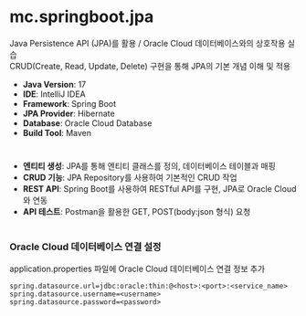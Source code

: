 # mc.springboot.jpa

Java Persistence API (JPA)를 활용 / Oracle Cloud 데이터베이스와의 상호작용 실습<br/>
CRUD(Create, Read, Update, Delete) 구현을 통해 JPA의 기본 개념 이해 및 적용<br/>

-   **Java Version**: 17
-   **IDE**: IntelliJ IDEA
-   **Framework**: Spring Boot
-   **JPA Provider**: Hibernate
-   **Database**: Oracle Cloud Database
-   **Build Tool**: Maven

#

-   **엔티티 생성**: JPA를 통해 엔티티 클래스를 정의, 데이터베이스 테이블과 매핑
-   **CRUD 기능**: JPA Repository를 사용하여 기본적인 CRUD 작업
-   **REST API**: Spring Boot를 사용하여 RESTful API를 구현, JPA로 Oracle Cloud와 연동
-   **API 테스트**: Postman을 활용한 GET, POST(body:json 형식) 요청

#

### Oracle Cloud 데이터베이스 연결 설정

application.properties 파일에 Oracle Cloud 데이터베이스 연결 정보 추가

```properties
spring.datasource.url=jdbc:oracle:thin:@<host>:<port>:<service_name>
spring.datasource.username=<username>
spring.datasource.password=<password>
```
